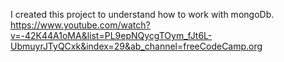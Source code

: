 I created this project to understand how to work with mongoDb. https://www.youtube.com/watch?v=-42K44A1oMA&list=PL9epNQycgTOym_fJt6L-UbmuyrJTyQCxk&index=29&ab_channel=freeCodeCamp.org
